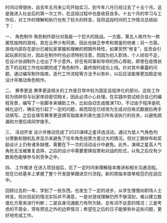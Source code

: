 时间过得很快，自去年五月来公司开始实习，到今年八月已经过去了十五个月。这是我进入社会后的第一次工作，在这段过程中也是收获良多。十五个月的学习与工作后，对工作的理解和执行也有了较大的转变，现将这段时间的工作情况总结如下：

一、  角色制作
角色制作部分对我是一个巨大的挑战。一方面，第五人格作为一款属性独特的游戏，其在业界少有同类，因此也缺乏参考和借鉴的他者；另一方面，游戏内部存在部分已被玩家掌握和理解的预期外特性，如果贸然“修复”，反而会引起玩家的反对，因此在制作时也必须特别注意。而因为初入职场，个人经验不足，在设计协调制作上也出了不少意外。好在有同事和导师的热心帮助，即使在疫情状态下的远程工作也如期完成了角色制作，最终按时成功上线。针对其中暴露的问题，通过编写制作指南，迭代工作流程等方法予以弥补，以后应该能够更加稳定地设计并推动角色制作。

二、  赛季更迭
赛季更迭相关的工作是日常中较为固定且程序化的部分。这些工作较为琐碎但与玩家体验密切相关，因此必须小心处理。在实践中尝试结合自己的编程背景，编写了一些脚本来辅助工作，比如自动生成推演TID。不过由于程序是机械化运行，确实也引起了一定的问题，故而现在已经改为生成对应格式数据后再手动填写。之后会填写赛季更迭填写指南来列表化提示所有该执行的任务，以避免疏漏和方便后续同学接手。

三、  活动开发
设计并推动完成了2020演绎之星评选活动，通过为低人气角色均分票数和随机乱序显示来避免了往年角色投票方差过大的情况。但对工期排布和奖励设计上仍有诸多缺憾，需要在下一次的活动设计中避免。此外，演绎之星高人气角色无法被重复选择，之后的设计中需要更换投票和对战的形式，以免之后仅有少数角色能够参与到竞争之中。

四、  工作推进
在进入项目组后，花了一定时间来理解版本推进和相关沟通流程。现在已经基本上掌握了整个开发提单跟进交付流程。新的周版本提单规范仍在适应中。

回顾过去的一年，学到了一些东西，也发生了一定的进步，从学生慢慢向职场人士转变。但对目前的情况实际并不满意，一是对游戏理解仍然不够深刻，难以建立数值化方案来进行判断；二是自身沟通能力有所欠缺，总有词不达意的情况；三是考虑的不周全，常有预览之外的边界情况；希望在之后的日子能够弥补这些问题，更好地完成工作。
